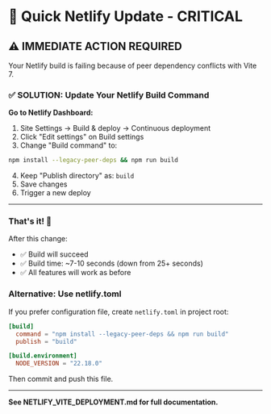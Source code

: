 # 🚀 Quick Netlify Update - CRITICAL

## ⚠️ IMMEDIATE ACTION REQUIRED

Your Netlify build is failing because of peer dependency conflicts with Vite 7.

### ✅ SOLUTION: Update Your Netlify Build Command

**Go to Netlify Dashboard:**
1. Site Settings → Build & deploy → Continuous deployment
2. Click "Edit settings" on Build settings
3. Change "Build command" to:

```bash
npm install --legacy-peer-deps && npm run build
```

4. Keep "Publish directory" as: `build`
5. Save changes
6. Trigger a new deploy

---

### That's it! 🎉

After this change:
- ✅ Build will succeed
- ✅ Build time: ~7-10 seconds (down from 25+ seconds)
- ✅ All features will work as before

### Alternative: Use netlify.toml

If you prefer configuration file, create `netlify.toml` in project root:

```toml
[build]
  command = "npm install --legacy-peer-deps && npm run build"
  publish = "build"

[build.environment]
  NODE_VERSION = "22.18.0"
```

Then commit and push this file.

---

**See NETLIFY_VITE_DEPLOYMENT.md for full documentation.**
